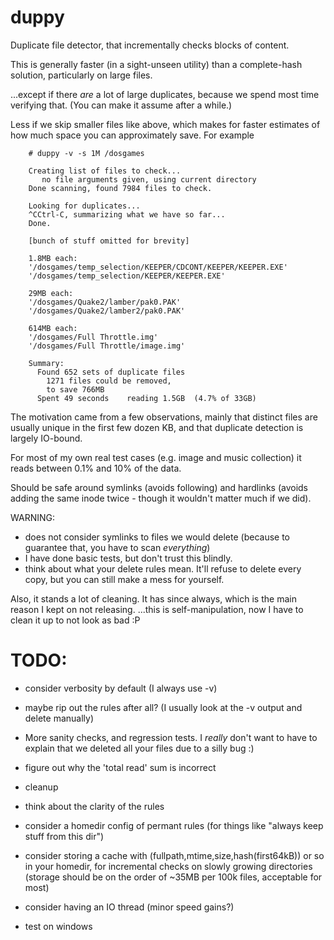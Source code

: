 duppy
================


Duplicate file detector, that incrementally checks blocks of content. 


This is generally faster (in a sight-unseen utility) than a complete-hash solution,
particularly on large files. 

...except if there _are_ a lot of large duplicates, because we spend most time verifying that. (You can make it assume after a while.)



Less if we skip smaller files like above, which makes for faster estimates of how much
space you can approximately save. For example

```
    # duppy -v -s 1M /dosgames

    Creating list of files to check...
       no file arguments given, using current directory
    Done scanning, found 7984 files to check.

    Looking for duplicates...
    ^CCtrl-C, summarizing what we have so far...
    Done.

    [bunch of stuff omitted for brevity]

    1.8MB each:
    '/dosgames/temp_selection/KEEPER/CDCONT/KEEPER/KEEPER.EXE'
    '/dosgames/temp_selection/KEEPER/KEEPER.EXE'

    29MB each:
    '/dosgames/Quake2/lamber/pak0.PAK'
    '/dosgames/Quake2/lamber2/pak0.PAK'

    614MB each:
    '/dosgames/Full Throttle.img'
    '/dosgames/Full Throttle/image.img'

    Summary:
      Found 652 sets of duplicate files
        1271 files could be removed,
        to save 766MB
      Spent 49 seconds    reading 1.5GB  (4.7% of 33GB)
```



The motivation came from a few observations, 
mainly that distinct files are usually unique in the first few dozen KB,
and that duplicate detection is largely IO-bound.

For most of my own real test cases (e.g. image and music collection) it reads between 0.1% and 10% of the data.


Should be safe around symlinks (avoids following) and hardlinks (avoids adding the same inode twice - though it wouldn't matter much if we did).


WARNING: 
- does not consider symlinks to files we would delete (because to guarantee that, you have to scan _everything_)
- I have done basic tests, but don't trust this blindly.
- think about what your delete rules mean. It'll refuse to delete every copy, but you can still make a mess for yourself.


Also, it stands a lot of cleaning. It has since always, which is the main reason I kept on not releasing.
...this is self-manipulation, now I have to clean it up to not look as bad :P


TODO:
=====
* consider verbosity by default (I always use -v)

* maybe rip out the rules after all? (I usually look at the -v output and delete manually)

* More sanity checks, and regression tests. I _really_ don't want to have to explain that we deleted all your files due to a silly bug  :)

* figure out why the 'total read' sum is incorrect

* cleanup


* think about the clarity of the rules

* consider a homedir config of permant rules (for things like "always keep stuff from this dir")


* consider storing a cache with (fullpath,mtime,size,hash(first64kB)) or so in your homedir,
  for incremental checks on slowly growing directories
  (storage should be on the order of ~35MB per 100k files, acceptable for most)

* consider having an IO thread (minor speed gains?)


* test on windows

